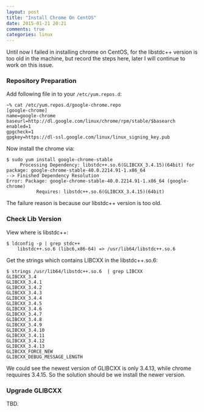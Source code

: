 ```yaml
---
layout: post
title: "Install Chrome On CentOS"
date: 2015-01-21 20:21
comments: true
categories: linux
---
```

Until now I failed in installing chrome on CentOS, for the libstdc++ version is too old in the machine, but record the steps here, later I will continue to work on this issue.    
### Repository Preparation
Add following file in to your `/etc/yum.repos.d`:    

```
~% cat /etc/yum.repos.d/google-chrome.repo 
[google-chrome]
name=google-chrome
baseurl=http://dl.google.com/linux/chrome/rpm/stable/$basearch
enabled=1
gpgcheck=1
gpgkey=https://dl-ssl.google.com/linux/linux_signing_key.pub

```
Now install the chrome via:    

```
$ sudo yum install google-chrome-stable
	 Processing Dependency: libstdc++.so.6(GLIBCXX_3.4.15)(64bit) for package: google-chrome-stable-40.0.2214.91-1.x86_64
--> Finished Dependency Resolution
Error: Package: google-chrome-stable-40.0.2214.91-1.x86_64 (google-chrome)
           Requires: libstdc++.so.6(GLIBCXX_3.4.15)(64bit)

```
The failure reason is because our libstdc++ version is too old.    

### Check Lib Version
View where is libstdc++:    

```
$ ldconfig -p | grep stdc++
	libstdc++.so.6 (libc6,x86-64) => /usr/lib64/libstdc++.so.6

```
Get the strings which contains LIBCXX in the libstdc++.so.6:    

```
$ strings /usr/lib64/libstdc++.so.6  | grep LIBCXX
GLIBCXX_3.4
GLIBCXX_3.4.1
GLIBCXX_3.4.2
GLIBCXX_3.4.3
GLIBCXX_3.4.4
GLIBCXX_3.4.5
GLIBCXX_3.4.6
GLIBCXX_3.4.7
GLIBCXX_3.4.8
GLIBCXX_3.4.9
GLIBCXX_3.4.10
GLIBCXX_3.4.11
GLIBCXX_3.4.12
GLIBCXX_3.4.13
GLIBCXX_FORCE_NEW
GLIBCXX_DEBUG_MESSAGE_LENGTH

```
We could see the newest version of GLIBCXX is only 3.4.13, while chrome requuires 3.4.15. So the solution should be we install the newer version.    

### Upgrade GLIBCXX
TBD.    
